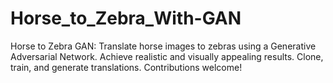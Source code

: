 # Horse_to_Zebra_With-GAN
Horse to Zebra GAN: Translate horse images to zebras using a Generative Adversarial Network. Achieve realistic and visually appealing results. Clone, train, and generate translations. Contributions welcome!
